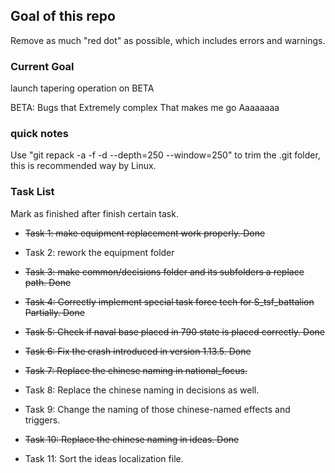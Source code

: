 ## Goal of this repo

Remove as much "red dot" as possible, which includes errors and warnings.

### Current Goal

launch tapering operation on BETA

BETA: Bugs that Extremely complex That makes me go Aaaaaaaa

### quick notes

Use "git repack -a -f -d --depth=250 --window=250" to trim the .git folder, this is recommended way by Linux.

### Task List

Mark as finished after finish certain task.

- ~~Task 1: make equipment replacement work properly. Done~~

- Task 2: rework the equipment folder

- ~~Task 3: make common/decisions folder and its subfolders a replace path. Done~~

- ~~Task 4: Correctly implement special task force tech for S_tsf_battalion Partially. Done~~

- ~~Task 5: Check if naval base placed in 790 state is placed correctly. Done~~

- ~~Task 6: Fix the crash introduced in version 1.13.5. Done~~

- ~~Task 7: Replace the chinese naming in national_focus.~~

- Task 8: Replace the chinese naming in decisions as well.

- Task 9: Change the naming of those chinese-named effects and triggers.

- ~~Task 10: Replace the chinese naming in ideas. Done~~

- Task 11: Sort the ideas localization file.